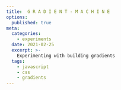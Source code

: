 ```yaml
---
title:  G R A D I E N T - M A C H I N E
options:
  published: true
meta:
  categories:
    - experiments
  date: 2021-02-25
  excerpt: >-
    Experimenting with building gradients
  tags:
    - javascript
    - css
    - gradients
---
```


<script>
  import { colors } from '../../../../styles/config.js'
  import GradientMachine from './_gradient-machine.svelte'
</script>

<GradientMachine />
